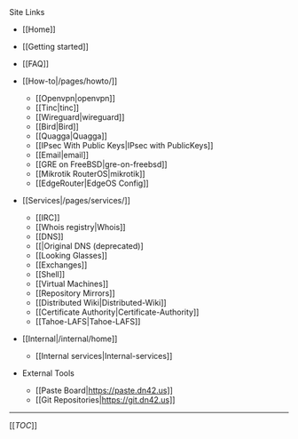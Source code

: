 <div class='toc-title'>Site Links</div>

 * [[Home]]
  * [[Getting started]]
  * [[FAQ]]

* [[How-to|/pages/howto/]]
  * [[Openvpn|openvpn]]
  * [[Tinc|tinc]]
  * [[Wireguard|wireguard]]
  * [[Bird|Bird]]
  * [[Quagga|Quagga]]
  * [[IPsec With Public Keys|IPsec with PublicKeys]]
  * [[Email|email]]
  * [[GRE on FreeBSD|gre-on-freebsd]]
  * [[Mikrotik RouterOS|mikrotik]]
  * [[EdgeRouter|EdgeOS Config]]

* [[Services|/pages/services/]]
  * [[IRC]]
  * [[Whois registry|Whois]]
  * [[DNS]]
  * [[|Original DNS (deprecated)]
  * [[Looking Glasses]]
  * [[Exchanges]]
  * [[Shell]]
  * [[Virtual Machines]]
  * [[Repository Mirrors]]
  * [[Distributed Wiki|Distributed-Wiki]]
  * [[Certificate Authority|Certificate-Authority]]
  * [[Tahoe-LAFS|Tahoe-LAFS]]

* [[Internal|/internal/home]]
  * [[Internal services|Internal-services]]

* External Tools
  * [[Paste Board|https://paste.dn42.us]]
  * [[Git Repositories|https://git.dn42.us]]

--------------

[[_TOC_]]